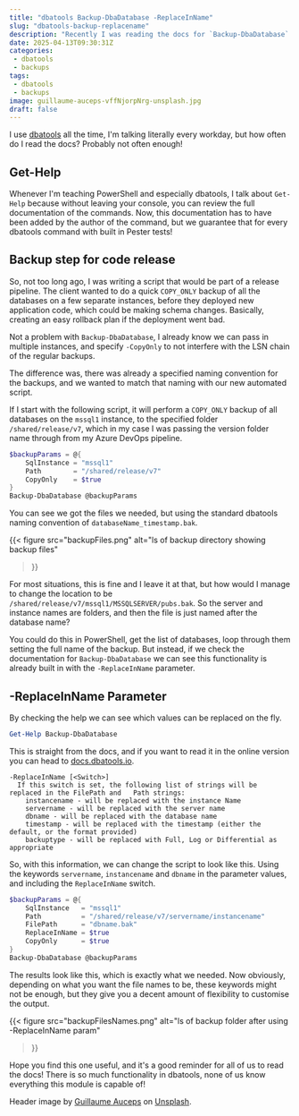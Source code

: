 ```yaml
---
title: "dbatools Backup-DbaDatabase -ReplaceInName"
slug: "dbatools-backup-replacename"
description: "Recently I was reading the docs for `Backup-DbaDatabase` and found a parameter I didn't realise existed, but is so useful when you want to automate backups, but keep control of the file names."
date: 2025-04-13T09:30:31Z
categories:
 - dbatools
 - backups
tags:
 - dbatools
 - backups
image: guillaume-auceps-vffNjorpNrg-unsplash.jpg
draft: false
---
```


I use [dbatools](https://dbatools.io) all the time, I'm talking literally every workday, but how often do I read the docs? Probably not often enough!

## Get-Help

Whenever I'm teaching PowerShell and especially dbatools, I talk about `Get-Help` because without leaving your console, you can review the full documentation of the commands. Now, this documentation has to have been added by the author of the command, but we guarantee that for every dbatools command with built in Pester tests!

## Backup step for code release

So, not too long ago, I was writing a script that would be part of a release pipeline. The client wanted to do a quick `COPY_ONLY` backup of all the databases on a few separate instances, before they deployed new application code, which could be making schema changes. Basically, creating an easy rollback plan if the deployment went bad.

Not a problem with `Backup-DbaDatabase`, I already know we can pass in multiple instances, and specify `-CopyOnly` to not interfere with the LSN chain of the regular backups.

The difference was, there was already a specified naming convention for the backups, and we wanted to match that naming with our new automated script.

If I start with the following script, it will perform a `COPY_ONLY` backup of all databases on the `mssql1` instance, to the specified folder `/shared/release/v7`, which in my case I was passing the version folder name through from my Azure DevOps pipeline.

```PowerShell
$backupParams = @{
    SqlInstance = "mssql1"
    Path        = "/shared/release/v7"
    CopyOnly    = $true
}
Backup-DbaDatabase @backupParams
```

You can see we got the files we needed, but using the standard dbatools naming convention of `databaseName_timestamp.bak`.

{{<
    figure src="backupFiles.png"
    alt="ls of backup directory showing backup files"
>}}

For most situations, this is fine and I leave it at that, but how would I manage to change the location to be `/shared/release/v7/mssql1/MSSQLSERVER/pubs.bak`. So the server and instance names are folders, and then the file is just named after the database name?

You could do this in PowerShell, get the list of databases, loop through them setting the full name of the backup. But instead, if we check the documentation for `Backup-DbaDatabase` we can see this functionality is already built in with the `-ReplaceInName` parameter.

## -ReplaceInName Parameter

By checking the help we can see which values can be replaced on the fly.

```PowerShell
Get-Help Backup-DbaDatabase
```

This is straight from the docs, and if you want to read it in the online version you can head to [docs.dbatools.io](https://docs.dbatools.io/Backup-DbaDatabase.html).

```text
-ReplaceInName [<Switch>]
  If this switch is set, the following list of strings will be replaced in the FilePath and   Path strings:
    instancename - will be replaced with the instance Name
    servername - will be replaced with the server name
    dbname - will be replaced with the database name
    timestamp - will be replaced with the timestamp (either the default, or the format provided)
    backuptype - will be replaced with Full, Log or Differential as appropriate
```

So, with this information, we can change the script to look like this. Using the keywords `servername`, `instancename` and `dbname` in the parameter values, and including the `ReplaceInName` switch.

```PowerShell
$backupParams = @{
    SqlInstance   = "mssql1"
    Path          = "/shared/release/v7/servername/instancename"
    FilePath      = "dbname.bak"
    ReplaceInName = $true
    CopyOnly      = $true
}
Backup-DbaDatabase @backupParams
```

The results look like this, which is exactly what we needed. Now obviously, depending on what you want the file names to be, these keywords might not be enough, but they give you a decent amount of flexibility to customise the output.

{{<
    figure src="backupFilesNames.png"
    alt="ls of backup folder after using -ReplaceInName param"
>}}

Hope you find this one useful, and it's a good reminder for all of us to read the docs! There is so much functionality in dbatools, none of us know everything this module is capable of!

Header image by [Guillaume Auceps](https://unsplash.com/@gauceps?utm_content=creditCopyText&utm_medium=referral&utm_source=unsplash) on [Unsplash](https://unsplash.com/photos/a-row-of-boats-floating-on-top-of-a-body-of-water-vffNjorpNrg?utm_content=creditCopyText&utm_medium=referral&utm_source=unsplash).
